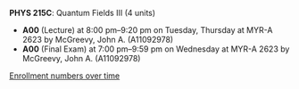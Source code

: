 **PHYS 215C**: Quantum Fields III (4 units)

- **A00** (Lecture) at 8:00 pm–9:20 pm on Tuesday, Thursday at MYR-A 2623 by McGreevy, John A. (A11092978)
- **A00** (Final Exam) at 7:00 pm–9:59 pm on Wednesday at MYR-A 2623 by McGreevy, John A. (A11092978)

[Enrollment numbers over time](./PHYS215C.tsv)
